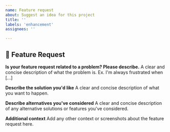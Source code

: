 ```yaml
---
name: Feature request
about: Suggest an idea for this project
title: ''
labels: 'enhancement'
assignees: ''

---
```


## :rocket: Feature Request

**Is your feature request related to a problem? Please describe.**
A clear and concise description of what the problem is. Ex. I'm always frustrated when [...] 

**Describe the solution you'd like**
A clear and concise description of what you want to happen.

**Describe alternatives you've considered**
A clear and concise description of any alternative solutions or features you've considered.

**Additional context**
Add any other context or screenshots about the feature request here.